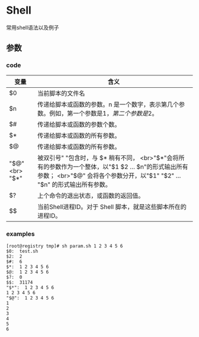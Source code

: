 # Shell

常用shell语法以及例子

## 参数
### code

| 变量  | 含义 |
| ---- | ---- |
| $0   | 当前脚本的文件名 |
| $n   | 传递给脚本或函数的参数。n 是一个数字，表示第几个参数。例如，第一个参数是$1，第二个参数是$2。 |
| $#   | 传递给脚本或函数的参数个数。|
| $*   | 传递给脚本或函数的所有参数。|
| $@   | 传递给脚本或函数的所有参数。|
| "$@" <br> "$\*"  |  被双引号" "包含时，与 $* 稍有不同，  <br>"$*"会将所有的参数作为一个整体，以"$1 $2 … $n"的形式输出所有参数； <br>"$@"    会将各个参数分开，以"$1" "$2" … "$n" 的形式输出所有参数。 |
| $?   | 上个命令的退出状态，或函数的返回值。|
| $$   | 当前Shell进程ID。对于 Shell 脚本，就是这些脚本所在的进程ID。|
### examples
    [root@registry tmp]# sh param.sh 1 2 3 4 5 6
    $0:  test.sh
    $2:  2
    $#:  6
    $*:  1 2 3 4 5 6
    $@:  1 2 3 4 5 6
    $?:  0
    $$:  31174
    "$*":  1 2 3 4 5 6
    1 2 3 4 5 6
    "$@":  1 2 3 4 5 6
    1
    2
    3
    4
    5
    6
